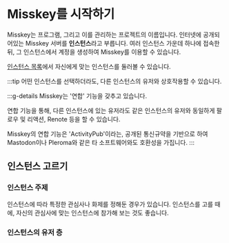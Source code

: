 # Misskey를 시작하기

Misskey는 프로그램, 그리고 이를 관리하는 프로젝트의 이름입니다.
인터넷에 공개되어있는 Misskey 서버를 **인스턴스**라고 부릅니다.
여러 인스턴스 가운데 하나에 접속한 뒤, 그 인스턴스에서 계정을 생성하여 Misskey를 이용할 수 있습니다.

[인스턴스 목록](../instances.md)에서 자신에게 맞는 인스턴스를 둘러볼 수 있습니다.

:::tip
어떤 인스턴스를 선택하더라도, 다른 인스턴스의 유저와 상호작용할 수 있습니다.

:::g-details
Misskey는 '연합' 기능을 갖추고 있습니다.

연합 기능을 통해, 다른 인스턴스에 있는 유저라도 같은 인스턴스의 유저와 동일하게 팔로우 및 리액션, Renote 등을 할 수 있습니다.

Misskey의 연합 기능은 'ActivityPub'이라는, 공개된 통신규약을 기반으로 하여 Mastodon이나 Pleroma와 같은 타 소프트웨어와도 호환성을 가집니다.
:::

## 인스턴스 고르기

### 인스턴스 주제

인스턴스에 따라 특정한 관심사나 화제를 정해둔 경우가 있습니다.
인스턴스를 고를 때에, 자신의 관심사에 맞는 인스턴스에 참가해 보는 것도 좋습니다.

### 인스턴스의 유저 층
